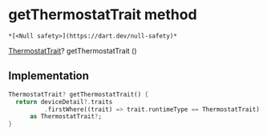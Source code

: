 


# getThermostatTrait method




    *[<Null safety>](https://dart.dev/null-safety)*




[ThermostatTrait](https://yonomi.co/yonomi-sdk/ThermostatTrait-class.html)? getThermostatTrait
()








## Implementation

```dart
ThermostatTrait? getThermostatTrait() {
  return deviceDetail?.traits
          .firstWhere((trait) => trait.runtimeType == ThermostatTrait)
      as ThermostatTrait?;
}
```







